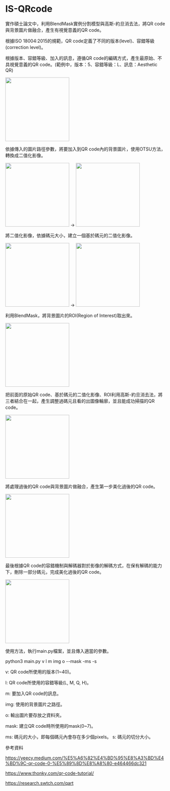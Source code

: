 # IS-QRcode
實作碩士論文中，利用BlendMask實例分割模型與高斯-約旦消去法，將QR code與背景圖片做融合，產生有視覺意義的QR code。

根據ISO 18004:2015的規範，QR code定義了不同的版本(level)、容錯等級(correction level)。

根據版本、容錯等級、加入的訊息，遵循QR code的編碼方式，產生最原始、不具視覺意義的QR code。(範例中，版本：5、容錯等級：L、訊息：Aesthetic QR)

<img src="https://github.com/steven520610/IS-QRcode/assets/49943356/165aee33-0df0-4547-b7a4-66c405ae0bf1" width="200px">

依據傳入的圖片路徑參數，將要加入到QR code內的背景圖片，使用OTSU方法，轉換成二值化影像。

<img src="https://github.com/steven520610/IS-QRcode/assets/49943356/e64ab43f-d90f-454d-99ac-d146d7539068" width="200px"> ->
<img src="https://github.com/steven520610/IS-QRcode/assets/49943356/5cd620f9-3cb7-4353-8579-61ce3b8f8671" width="200px"> 

將二值化影像，依據碼元大小，建立一個基於碼元的二值化影像。

<img src="https://github.com/steven520610/IS-QRcode/assets/49943356/5cd620f9-3cb7-4353-8579-61ce3b8f8671" width="200px"> ->
<img src="https://github.com/steven520610/IS-QRcode/assets/49943356/d135aa94-ca25-4d32-9a0a-ad756a8ab504" width="200px">

利用BlendMask，將背景圖片的ROI(Region of Interest)取出來。

<img src="https://github.com/steven520610/IS-QRcode/assets/49943356/3685f66b-6817-41d1-a9b4-671b9424aca1" width="200px">

把前面的原始QR code、基於碼元的二值化影像、ROI利用高斯-約旦消去法，將三者結合在一起，產生調整過碼元且看的出圖像輪廓，並且能成功掃描的QR code。

<img src="https://github.com/steven520610/IS-QRcode/assets/49943356/6ad565d9-dfc3-4ec9-8115-47e4fcfb52a4" width="200px">

將處理過後的QR code與背景圖片做融合，產生第一步美化過後的QR code。

<img src="https://github.com/steven520610/IS-QRcode/assets/49943356/bd0383ef-db3a-4f54-a3e0-ac398c3067b4" width="200px">

最後根據QR code的容錯機制與解碼器對於影像的解碼方式，在保有解碼的能力下，刪除一部分碼元，完成美化過後的QR code。

<img src="https://github.com/steven520610/IS-QRcode/assets/49943356/65d13340-4650-43c4-a763-b83e67666b8a" width="200px">

使用方法，執行main.py檔案，並且傳入適當的參數。

python3 main.py v l m img o --mask -ms -s

v: QR code所使用的版本(1~40)。

l: QR code所使用的容錯等級(L, M, Q, H)。

m: 要加入QR code的訊息。

img: 使用的背景圖片之路徑。

o: 輸出圖片要存放之資料夾。

mask: 建立QR code時所使用的mask(0~7)。

ms: 碼元的大小，即每個碼元內會存在多少個pixels。
s: 碼元的切分大小。

參考資料

https://yeecy.medium.com/%E5%A6%82%E4%BD%95%E8%A3%BD%E4%BD%9C-qr-code-0-%E5%89%8D%E8%A8%80-e464466dc321

https://www.thonky.com/qr-code-tutorial/

https://research.swtch.com/qart

